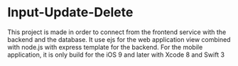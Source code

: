 # Input-Update-Delete

This project is made in order to connect from the frontend service with the backend and the database. It use ejs for the web application view combined with node.js with express template for the backend. For the mobile application, it is only build for the iOS 9 and later with Xcode 8 and Swift 3
